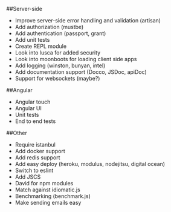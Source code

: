 ##Server-side
- Improve server-side error handling and validation (artisan)
- Add authorization (mustbe)
- Add authentication (passport, grant)
- Add unit tests
- Create REPL module
- Look into lusca for added security
- Look into moonboots for loading client side apps
- Add logging (winston, bunyan, intel)
- Add documentation support (Docco, JSDoc, apiDoc)
- Support for websockets (maybe?)

##Angular
- Angular touch
- Angular UI
- Unit tests
- End to end tests

##Other
- Require istanbul
- Add docker support
- Add redis support
- Add easy deploy (heroku, modulus, nodejitsu, digital ocean)
- Switch to eslint
- Add JSCS
- David for npm modules
- Match against idiomatic.js
- Benchmarking (benchmark.js)
- Make sending emails easy
